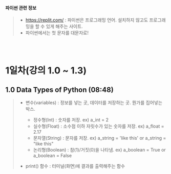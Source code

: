 #### 파이썬 관련 정보
>* https://replit.com/ : 파이썬은 프로그래밍 언어. 설치하지 않고도 프로그래밍을 할 수 있게 해주는 사이트.
>* 파이썬에서는 첫 문자를 대문자로!
</br>
</br>


# 1일차(강의 1.0 ~ 1.3)

## 1.0 Data Types of Python (08:48)
>* 변수(variables) : 정보를 넣는 곳, 데이터를 저장하는 곳. 뭔가를 집어넣는 박스.
>   * 정수형(Int) : 숫자를 저장.      ex) a_int = 2
>   * 실수형(Float) : 소수점 이하 자릿수가 있는 숫자를 저장.   ex) a_float = 2.17
>   * 문자열(String) : 문자를 저장.   ex) a_string = 'like this' or a_string = "like this"
>   * 논리형(Boolean) : 참(1)/거짓(0)을 나타냄.    ex) a_boolean = True or a_boolean = False
>
>* print() 함수 : 터미널(화면)에 결과를 출력해주는 함수
